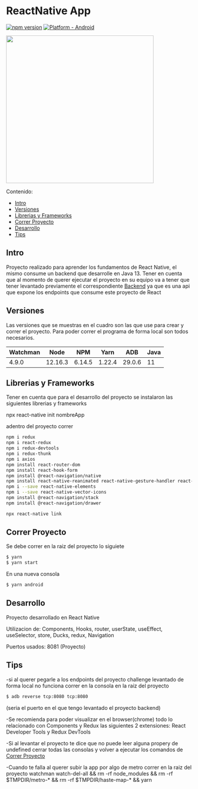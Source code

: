 
# ReactNative App

[![npm version](https://badge.fury.io/js/react-native-localize.svg)](https://www.npmjs.org/package/react-native-localize)
[![Platform - Android](https://img.shields.io/badge/platform-Android-3ddc84.svg?style=flat&logo=android)](https://www.android.com)

<img width="400" height="auto" center src="https://github.com/facuchaves/challengeReactNative/blob/master/images/AppDemo.gif" />

Contenido:

- [Intro](#intro)
- [Versiones](#versiones)
- [Librerias y Frameworks](#librerias-y-frameworks)
- [Correr Proyecto](#correr-proyecto)
- [Desarrollo](#desarrollo)
- [Tips](#tips)


## Intro
Proyecto realizado para aprender los fundamentos de React Native, el mismo consume un backend que desarrolle en Java 13. Tener en cuenta que al momento de querer ejecutar el proyecto en su equipo va a tener que tener levantado previamente el correspondiente [Backend](https://github.com/csulak/challenge) ya que es una api que expone los endpoints que consume este proyecto de React


## Versiones

Las versiones que se muestras en el cuadro son las que use para crear y correr el proyecto. Para poder correr el programa de forma local son todos necesarios.

|   Watchman  |  Node  |  NPM  | Yarn | ADB | Java |
|----------|--------|--------|--------|--------|--------|
| 4.9.0 | 12.16.3 | 6.14.5 | 1.22.4 | 29.0.6 | 11 |


## Librerias y Frameworks
Tener en cuenta que para el desarrollo del proyecto se instalaron las siguientes librerias y frameworks

npx react-native init nombreApp

adentro del proyecto correr

```bash
npm i redux
npm i react-redux
npm i redux-devtools
npm i redux-thunk
npm i axios
npm install react-router-dom
npm install react-hook-form
npm install @react-navigation/native
npm install react-native-reanimated react-native-gesture-handler react-native-screens react-native-safe-area-context @react-native-community/masked-view
npm i --save react-native-elements
npm i --save react-native-vector-icons
npm install @react-navigation/stack
npm install @react-navigation/drawer

npx react-native link
```

## Correr Proyecto

Se debe correr en la raiz del proyecto lo siguiete

```bash
$ yarn
$ yarn start
```

En una nueva consola
```bash
$ yarn android
```

## Desarrollo
Proyecto desarrollado en React Native

Utilizacion de: Components, Hooks, router, userState, useEffect, useSelector, store, Ducks, redux, Navigation

Puertos usados: 8081 (Proyecto)


## Tips

-si al querer pegarle a los endpoints del proyecto challenge levantado de forma local no funciona
correr en la consola en la raiz del proyecto

```bash
$ adb reverse tcp:8080 tcp:8080
```

(seria el puerto en el que tengo levantado el proyecto backend)

-Se recomienda para poder visualizar en el browser(chrome) todo lo relacionado con Components y Redux las siguientes 2 extensiones: React Developer Tools y Redux DevTools

-Si al levantar el proyecto te dice que no puede leer alguna propery de undefined cerrar todas las consolas y volver a ejecutar los comandos de [Correr Proyecto](#correr-proyecto)

-Cuando te falla al querer subir la app por algo de metro correr en la raiz del proyecto
watchman watch-del-all && rm -rf node_modules && rm -rf $TMPDIR/metro-* && rm -rf $TMPDIR/haste-map-* && yarn

